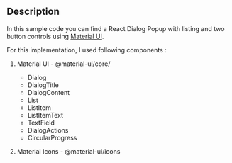 
## Description

In this sample code you can find a React Dialog Popup with listing and two button controls using [Material UI](https://material-ui.com/getting-started/installation).

For this implementation, I used following components :

1. Material UI - @material-ui/core/
    - Dialog
    - DialogTitle
    - DialogContent
    - List
    - ListItem
    - ListItemText
    - TextField
    - DialogActions
    - CircularProgress
    
2. Material Icons - @material-ui/icons



